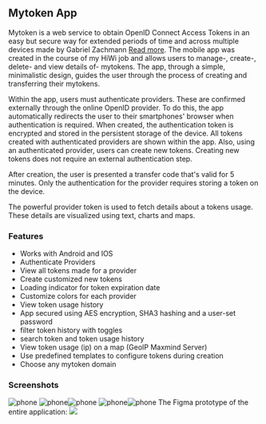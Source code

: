 ## Mytoken App
Mytoken is a web service to obtain OpenID Connect Access Tokens in an easy but secure way for extended periods of time and across multiple devices made by Gabriel Zachmann [Read more](https://mytoken-docs.data.kit.edu).
The mobile app was created in the course of my HiWi job and allows users to manage-, create-, delete- and view details of- mytokens. The app, through a simple, minimalistic design, guides the user through the process of creating and transferring their mytokens.

Within the app, users must authenticate providers. These are confirmed externally through the online OpenID provider. To do this, the app automatically redirects the user to their smartphones' browser when authentication is required. When created, the authentication token is encrypted and stored in the persistent storage of the device. All tokens created with authenticated providers are shown within the app. Also, using an authenticated provider, users can create new tokens. Creating new tokens does not require an external authentication step.

After creation, the user is presented a transfer code that's valid for 5 minutes. Only the authentication for the provider requires storing a token on the device. 

The powerful provider token is used to fetch details about a tokens usage. These details are visualized using text, charts and maps.
### Features
- Works with Android and IOS
- Authenticate Providers
- View all tokens made for a provider
- Create customized new tokens
- Loading indicator for token expiration date
- Customize colors for each provider
- View token usage history
- App secured using AES encryption, SHA3 hashing and a user-set password
- filter token history with toggles
- search token and token usage history
- View token usage (ip) on a map (GeoIP Maxmind Server)
- Use predefined templates to configure tokens during creation
- Choose any mytoken domain
### Screenshots
![phone](attachment/a52974f06dc23344bd2b754cc8f3cf4d.png) ![phone](attachment/dabd4f1930baac9e8575a3ce44a7041b.png)![phone](attachment/c0b07c525edd41b9316c3c386a0df637.png) ![phone](attachment/9cf70ef33846179784c87921bb42703e.png)![phone](attachment/e76fafbe3753c9d58d2243bd7ab69a4f.png)
The Figma prototype of the entire application:
![](attachment/5dc0905d885964674af82db0a2a11594.png)
